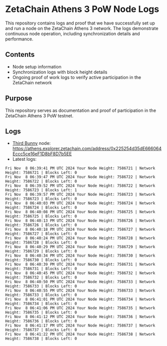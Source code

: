# ZetaChain Athens 3 PoW Node Logs
This repository contains logs and proof that we have successfully set up and run a node on the ZetaChain Athens 3 network. The logs demonstrate continuous node operation, including synchronization details and performance.

## Contents
- Node setup information
- Synchronization logs with block height details
- Ongoing proof of work logs to verify active participation in the ZetaChain network

## Purpose
This repository serves as documentation and proof of participation in the ZetaChain Athens 3 PoW testnet.

## Logs

- [Third Bunny](https://thirdbunny.xyz/) node: https://athens.explorer.zetachain.com/address/0x225254d35dE666064Eccc5ce16eF1D8bF8D7b5EE
- Latest logs:
```
Fri Nov  8 06:39:41 PM UTC 2024 Your Node Height: 7586721 | Network Height: 7586721 | Blocks Left: 0
Fri Nov  8 06:39:47 PM UTC 2024 Your Node Height: 7586722 | Network Height: 7586722 | Blocks Left: 0
Fri Nov  8 06:39:52 PM UTC 2024 Your Node Height: 7586722 | Network Height: 7586723 | Blocks Left: 1
Fri Nov  8 06:39:57 PM UTC 2024 Your Node Height: 7586723 | Network Height: 7586723 | Blocks Left: 0
Fri Nov  8 06:40:03 PM UTC 2024 Your Node Height: 7586724 | Network Height: 7586724 | Blocks Left: 0
Fri Nov  8 06:40:08 PM UTC 2024 Your Node Height: 7586725 | Network Height: 7586725 | Blocks Left: 0
Fri Nov  8 06:40:13 PM UTC 2024 Your Node Height: 7586726 | Network Height: 7586726 | Blocks Left: 0
Fri Nov  8 06:40:18 PM UTC 2024 Your Node Height: 7586727 | Network Height: 7586727 | Blocks Left: 0
Fri Nov  8 06:40:24 PM UTC 2024 Your Node Height: 7586728 | Network Height: 7586728 | Blocks Left: 0
Fri Nov  8 06:40:29 PM UTC 2024 Your Node Height: 7586729 | Network Height: 7586729 | Blocks Left: 0
Fri Nov  8 06:40:34 PM UTC 2024 Your Node Height: 7586730 | Network Height: 7586730 | Blocks Left: 0
Fri Nov  8 06:40:39 PM UTC 2024 Your Node Height: 7586731 | Network Height: 7586731 | Blocks Left: 0
Fri Nov  8 06:40:45 PM UTC 2024 Your Node Height: 7586732 | Network Height: 7586732 | Blocks Left: 0
Fri Nov  8 06:40:50 PM UTC 2024 Your Node Height: 7586733 | Network Height: 7586733 | Blocks Left: 0
Fri Nov  8 06:40:55 PM UTC 2024 Your Node Height: 7586733 | Network Height: 7586733 | Blocks Left: 0
Fri Nov  8 06:41:01 PM UTC 2024 Your Node Height: 7586734 | Network Height: 7586734 | Blocks Left: 0
Fri Nov  8 06:41:06 PM UTC 2024 Your Node Height: 7586735 | Network Height: 7586735 | Blocks Left: 0
Fri Nov  8 06:41:12 PM UTC 2024 Your Node Height: 7586736 | Network Height: 7586736 | Blocks Left: 0
Fri Nov  8 06:41:17 PM UTC 2024 Your Node Height: 7586737 | Network Height: 7586737 | Blocks Left: 0
Fri Nov  8 06:41:22 PM UTC 2024 Your Node Height: 7586738 | Network Height: 7586738 | Blocks Left: 0
```
